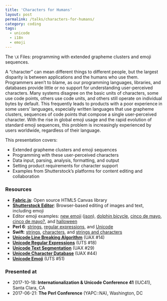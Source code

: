 ```yaml
---
title: 'Characters for Humans'
layout: post
permalink: /talks/characters-for-humans/
category: coding
tags:
  - unicode
  - i18n
  - emoji
---
```


The <code>\X</code> Files: programming with extended grapheme clusters and emoji
sequences.

<script async class="speakerdeck-embed" data-id="92864267464d4a088a1095e6992983af"
data-ratio="1.77777777777778" src="//speakerdeck.com/assets/embed.js"></script>

A “character” can mean different things to different people, but the largest
disparity is between applications and the humans who use them. Programmers
aren’t to blame, as our programming languages, libraries, and databases provide
little or no support for understanding user-perceived characters. Many systems
disagree on the basic units of characters, some use code points, others use code
units, and others still operate on individual bytes by default. This frequently
leads to products with a poor experience in some users’ languages, especially
written languages that use grapheme clusters, sequences of code points that
compose a single user-perceived character. With the rise in global emoji usage
and the rapid evolution of standard emoji sequences, this problem is
increasingly experienced by users worldwide, regardless of their language.

This presentation covers:
 * Extended grapheme clusters and emoji sequences 
 * Programming with these user-perceived characters 
 * Data input, parsing, analysis, formatting, and output 
 * Setting product requirements for character support 
 * Examples from Shutterstock’s platforms for content editing and collaboration

### Resources
 * **[Fabric.js](http://fabricjs.com/)**: Open source HTML5 Canvas library
 * **[Shutterstock Editor](https://www.shutterstock.com/editor)**: Browser-based
   editing of images and text, including emoji
 * Editor emoji examples:
   [new emoji](https://www.shutterstock.com/editor/design/388751?share_code=46290a14e125fc3abe96cc02f29a6019)
   ([json](https://www.shutterstock.com/editor/image/api/v1/design/388751?share_code=46290a14e125fc3abe96cc02f29a6019)),
   [dolphin bicycle](https://www.shutterstock.com/editor/design/391449?share_code=7186a895d4799476b957a76c1e85c016),
   [cinco de mayo](https://www.shutterstock.com/editor/design/393687?share_code=6911bc271253f0a5c58be37f972c410f),
   [cinco de mayo?](https://www.shutterstock.com/editor/design/395297?share_code=3d6d9ffe8cd50e5da5fae5a87de4746d), and
   [halloween](https://www.shutterstock.com/editor/design/391447?share_code=aec9a98c23a2713cdf6d9aa844da6b83)
 * **Perl 6**: [strings](https://docs.perl6.org/type/Str),
   [regular expressions](https://docs.perl6.org/language/regexes), and
   [Unicode](https://docs.perl6.org/language/unicode)
 * **Swift**: [strings](https://developer.apple.com/documentation/swift/string),
   [characters](https://developer.apple.com/documentation/swift/character), and
   [strings and characters](https://developer.apple.com/library/content/documentation/Swift/Conceptual/Swift_Programming_Language/StringsAndCharacters.html)
 * **[Unicode Line Breaking Algorithm](https://unicode.org/reports/tr14/)** (UAX #14)
 * **[Unicode Regular Expressions](https://unicode.org/reports/tr18/)** (UTS #18)
 * **[Unicode Text Segmentation](https://unicode.org/reports/tr29/)** (UAX #29)
 * **[Unicode Character Database](https://unicode.org/reports/tr44/)** (UAX #44)
 * **[Unicode Emoji](https://unicode.org/reports/tr51/)** (UTS #51)

### Presented at
 * 2017-10-18: **Internationalization & Unicode Conference 41** (IUC41), Santa Clara, CA
 * 2017-06-21: **The Perl Conference** (YAPC::NA), Washington, DC

